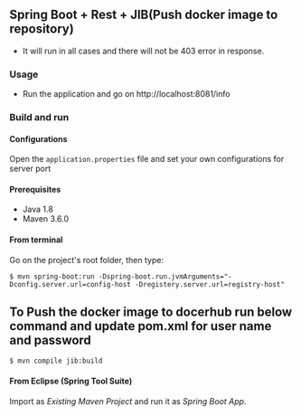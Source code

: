 ## Spring Boot + Rest + JIB(Push docker image to repository)
- It will run in all cases and there will not be 403 error in response.

### Usage

- Run the application and go on http://localhost:8081/info

### Build and run

#### Configurations

Open the `application.properties` file and set your own configurations for server port

#### Prerequisites

- Java 1.8
- Maven 3.6.0

#### From terminal

Go on the project's root folder, then type:

    $ mvn spring-boot:run -Dspring-boot.run.jvmArguments="-Dconfig.server.url=config-host -Dregistery.server.url=registry-host"
    
## To Push the docker image to docerhub run below command and update pom.xml for user name and password
	$ mvn compile jib:build

#### From Eclipse (Spring Tool Suite)

Import as *Existing Maven Project* and run it as *Spring Boot App*.
